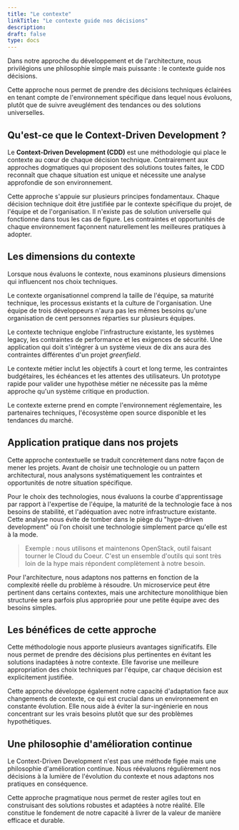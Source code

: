 ```yaml
---
title: "Le contexte"
linkTitle: "Le contexte guide nos décisions"
description:
draft: false
type: docs
---
```


Dans notre approche du développement et de l'architecture, nous privilégions une philosophie simple mais puissante : le contexte guide nos décisions.

Cette approche nous permet de prendre des décisions techniques éclairées en tenant compte de l'environnement spécifique dans lequel nous évoluons, plutôt que de suivre aveuglément des tendances ou des solutions universelles.

## Qu'est-ce que le Context-Driven Development ?

Le **Context-Driven Development (CDD)** est une méthodologie qui place le contexte au cœur de chaque décision technique. Contrairement aux approches dogmatiques qui proposent des solutions toutes faites, le CDD reconnaît que chaque situation est unique et nécessite une analyse approfondie de son environnement.

Cette approche s'appuie sur plusieurs principes fondamentaux. Chaque décision technique doit être justifiée par le contexte spécifique du projet, de l'équipe et de l'organisation. Il n'existe pas de solution universelle qui fonctionne dans tous les cas de figure. Les contraintes et opportunités de chaque environnement façonnent naturellement les meilleures pratiques à adopter.

## Les dimensions du contexte

Lorsque nous évaluons le contexte, nous examinons plusieurs dimensions qui influencent nos choix techniques.

Le contexte organisationnel comprend la taille de l'équipe, sa maturité technique, les processus existants et la culture de l'organisation. Une équipe de trois développeurs n'aura pas les mêmes besoins qu'une organisation de cent personnes réparties sur plusieurs équipes.

Le contexte technique englobe l'infrastructure existante, les systèmes legacy, les contraintes de performance et les exigences de sécurité. Une application qui doit s'intégrer à un système vieux de dix ans aura des contraintes différentes d'un projet *greenfield*.

Le contexte métier inclut les objectifs à court et long terme, les contraintes budgétaires, les échéances et les attentes des utilisateurs. Un prototype rapide pour valider une hypothèse métier ne nécessite pas la même approche qu'un système critique en production.

Le contexte externe prend en compte l'environnement réglementaire, les partenaires techniques, l'écosystème open source disponible et les tendances du marché.

## Application pratique dans nos projets

Cette approche contextuelle se traduit concrètement dans notre façon de mener les projets. Avant de choisir une technologie ou un pattern architectural, nous analysons systématiquement les contraintes et opportunités de notre situation spécifique.

Pour le choix des technologies, nous évaluons la courbe d'apprentissage par rapport à l'expertise de l'équipe, la maturité de la technologie face à nos besoins de stabilité, et l'adéquation avec notre infrastructure existante. Cette analyse nous évite de tomber dans le piège du "hype-driven development" où l'on choisit une technologie simplement parce qu'elle est à la mode.

> Exemple : nous utilisons et maintenons OpenStack, outil faisant tourner le Cloud du Coeur. C'est un ensemble d'outils qui sont très loin de la hype mais répondent complètement à notre besoin.

Pour l'architecture, nous adaptons nos patterns en fonction de la complexité réelle du problème à résoudre. Un microservice peut être pertinent dans certains contextes, mais une architecture monolithique bien structurée sera parfois plus appropriée pour une petite équipe avec des besoins simples.

## Les bénéfices de cette approche

Cette méthodologie nous apporte plusieurs avantages significatifs. Elle nous permet de prendre des décisions plus pertinentes en évitant les solutions inadaptées à notre contexte. Elle favorise une meilleure appropriation des choix techniques par l'équipe, car chaque décision est explicitement justifiée.

Cette approche développe également notre capacité d'adaptation face aux changements de contexte, ce qui est crucial dans un environnement en constante évolution. Elle nous aide à éviter la sur-ingénierie en nous concentrant sur les vrais besoins plutôt que sur des problèmes hypothétiques.

## Une philosophie d'amélioration continue

Le Context-Driven Development n'est pas une méthode figée mais une philosophie d'amélioration continue. Nous réévaluons régulièrement nos décisions à la lumière de l'évolution du contexte et nous adaptons nos pratiques en conséquence.

Cette approche pragmatique nous permet de rester agiles tout en construisant des solutions robustes et adaptées à notre réalité. Elle constitue le fondement de notre capacité à livrer de la valeur de manière efficace et durable.
